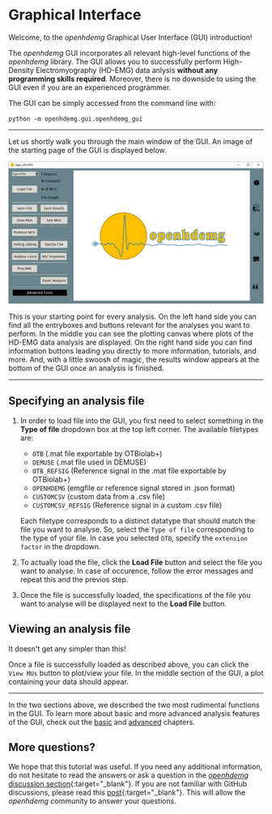 # Graphical Interface

Welcome, to the *openhdemg* Graphical User Interface (GUI) introduction! 

The *openhdemg* GUI incorporates all relevant high-level functions of the *openhdemg* library. The GUI allows you to successfully perform High-Density Electromyography (HD-EMG) data anlysis **without any programming skills required**. Moreover, there is no downside to using the GUI even if you are an experienced programmer.

The GUI can be simply accessed from the command line with:

```shell
python -m openhdemg.gui.openhdemg_gui
```

-------------------------------------------------

Let us shortly walk you through the main window of the GUI. An image of the starting page of the GUI is displayed below.

![gui_preview](md_graphics/index/gui_preview.png)

This is your starting point for every analysis. On the left hand side you can find all the entryboxes and buttons relevant for the analyses you want to perform. In the middle you can see the plotting canvas where plots of the HD-EMG data analysis are displayed. On the right hand side you can find information buttons leading you directly to more information, tutorials, and more. And, with a little swoosh of magic, the results window appears at the bottom of the GUI once an analysis is finished. 

-------------------------------------------------

## Specifying an analysis file

1. In order to load file into the GUI, you first need to select something in the **Type of file** dropdown box at the top left corner. The available filetypes are:

    - `OTB` (.mat file exportable by OTBiolab+)
    - `DEMUSE` (.mat file used in DEMUSE)
    - `OTB_REFSIG` (Reference signal in the .mat file exportable by OTBiolab+)
    - `OPENHDEMG` (emgfile or reference signal stored in .json format)
    - `CUSTOMCSV` (custom data from a .csv file)
    - `CUSTOMCSV_REFSIG` (Reference signal in a custom .csv file)

    Each filetype corresponds to a distinct datatype that should match the file you want to analyse. So, select the `Type of file` corresponding to the type of your file. In case you selected `OTB`, specify the `extension factor` in the dropdown.

2. To actually load the file, click the **Load File** button and select the file you want to analyse. In case of occurence, follow the error messages and repeat this and the previos step.

3. Once the file is successfully loaded, the specifications of the file you want to analyse will be displayed next to the **Load File** button. 

## Viewing an analysis file

It doesn't get any simpler than this! 

Once a file is successfully loaded as described above, you can click the `View MUs` button to plot/view your file. In the middle section of the GUI, a plot containing your data should appear.

----------------------------------------

In the two sections above, we described the two most rudimental functions in the GUI. To learn more about basic and more advanced analysis features of the GUI, check out the [basic](gui_basics.md) and [advanced](gui_advanced.md) chapters.


## More questions?

We hope that this tutorial was useful. If you need any additional information, do not hesitate to read the answers or ask a question in the [*openhdemg* discussion section](https://github.com/GiacomoValliPhD/openhdemg/discussions){:target="_blank"}. If you are not familiar with GitHub discussions, please read this [post](https://github.com/GiacomoValliPhD/openhdemg/discussions/42){:target="_blank"}. This will allow the *openhdemg* community to answer your questions.
